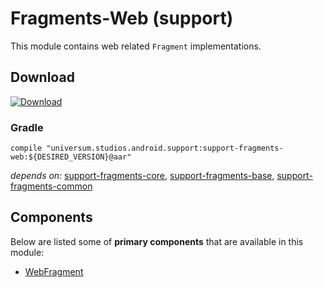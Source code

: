 Fragments-Web (support)
===============

This module contains web related `Fragment` implementations.

## Download ##
[![Download](https://api.bintray.com/packages/universum-studios/android/universum.studios.android.support%3Asupport-fragments/images/download.svg)](https://bintray.com/universum-studios/android/universum.studios.android.support%3Asupport-fragments/_latestVersion)

### Gradle ###

    compile "universum.studios.android.support:support-fragments-web:${DESIRED_VERSION}@aar"

_depends on:_
[support-fragments-core](https://github.com/universum-studios/android_fragments/tree/support-master/library-core),
[support-fragments-base](https://github.com/universum-studios/android_fragments/tree/support-master/library-base),
[support-fragments-common](https://github.com/universum-studios/android_fragments/tree/support-master/library-common)

## Components ##

Below are listed some of **primary components** that are available in this module:

- [WebFragment](https://github.com/universum-studios/android_fragments/tree/support-master/library-web/src/main/java/universum/studios/android/fragment/WebFragment.java)
